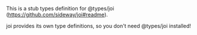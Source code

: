 This is a stub types definition for @types/joi (https://github.com/sideway/joi#readme).

joi provides its own type definitions, so you don't need @types/joi installed!